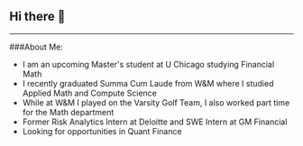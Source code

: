 ## Hi there 👋
-------------------------------------------------------------
###About Me:
- I am an upcoming Master's student at U Chicago studying Financial Math
- I recently graduated Summa Cum Laude from W&M where I studied Applied Math and Compute Science
- While at W&M I played on the Varsity Golf Team, I also worked part time for the Math department
- Former Risk Analytics Intern at Deloitte and SWE Intern at GM Financial
- Looking for opportunities in Quant Finance 
